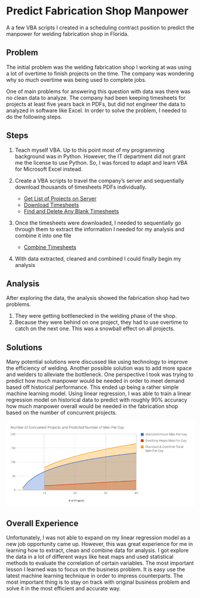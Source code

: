 # Predict Fabrication Shop Manpower

A a few VBA scripts I created in a scheduling contract position to predict the manpower for welding fabrication shop in Florida. 

## Problem
The initial problem was the welding fabrication shop I working at was using a lot of overtime to finish projects on the time. The company was wondering why so much overtime was being used to complete jobs.  

One of main problems for answering this question with data was there was no clean data to analyze. The company had been keeping timesheets for projects at least five years back in PDFs, but did not engineer the data to analyzed in software like Excel. In order to solve the problem, I needed to do the following steps.

## Steps
1. Teach myself VBA. Up to this point most of my programming background was in Python. However, the IT department did not grant me the license to use Python. So, I was forced to adapt and learn VBA for Microsoft Excel instead.
2. Create a VBA scripts to travel the company’s server and sequentially download thousands of timesheets PDFs individually.
    * [Get List of Projects on Server](https://github.com/Smone5/predict_manpower-/blob/master/Get%20List%20of%20Projects%20On%20Server.txt)
    * [Download Timesheets](https://github.com/Smone5/predict_manpower-/blob/master/Download%20Timesheets%20VBA%20Script.txt)
    * [Find and Delete Any Blank Timesheets](https://github.com/Smone5/predict_manpower-/blob/master/Find%20Blank%20Timesheets%20in%20Folder.txt)
    
3. Once the timesheets were downloaded, I needed to sequentially go through them to extract the information I needed for my analysis and combine it into one file
    * [Combine Timesheets](https://github.com/Smone5/predict_manpower-/blob/master/OpenFile%20VBA%20Script.txt)
    
4. With data extracted, cleaned and combined I could finally begin my analysis

## Analysis
After exploring the data, the analysis showed the fabrication shop had two problems.
1. They were getting bottlenecked in the welding phase of the shop. 
2. Because they were behind on one project, they had to use overtime to catch on the next one. This was a snowball effect on all projects.

## Solutions
Many potential solutions were discussed like using technology to improve the efficiency of welding. Another possible solution was to add more space and welders to alleviate the bottleneck. One perspective I took was trying to predict how much manpower would be needed in order to meet demand based off historical performance. This ended up being a rather simple machine learning model. Using linear regression, I was able to train a linear regression model on historical data to predict with roughly 90% accuracy how much manpower overall would be needed in the fabrication shop based on the number of concurrent projects. 

![chart](https://github.com/Smone5/predict_manpower-/blob/master/chart.png)

## Overall Experience
Unfortunately, I was not able to expand on my linear regression model as a new job opportunity came up. However, this was great experience for me in learning how to extract, clean and combine data for analysis. I got explore the data in a lot of different ways like heat maps and used statistical methods to evaluate the correlation of certain variables. The most important lesson I learned was to focus on the business problem. It is easy use the latest machine learning technique in order to impress counterparts. The most important thing is to stay on track with original business problem and solve it in the most efficient and accurate way.

